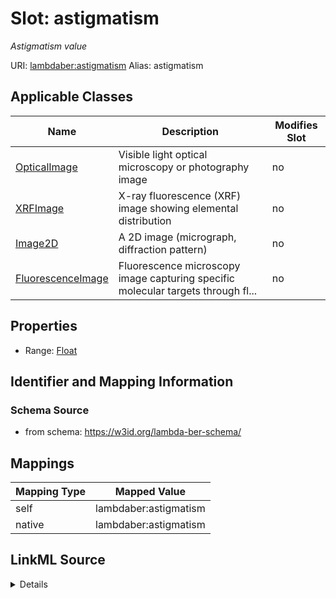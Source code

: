 

# Slot: astigmatism 


_Astigmatism value_





URI: [lambdaber:astigmatism](https://w3id.org/lambda-ber-schema/astigmatism)
Alias: astigmatism

<!-- no inheritance hierarchy -->





## Applicable Classes

| Name | Description | Modifies Slot |
| --- | --- | --- |
| [OpticalImage](OpticalImage.md) | Visible light optical microscopy or photography image |  no  |
| [XRFImage](XRFImage.md) | X-ray fluorescence (XRF) image showing elemental distribution |  no  |
| [Image2D](Image2D.md) | A 2D image (micrograph, diffraction pattern) |  no  |
| [FluorescenceImage](FluorescenceImage.md) | Fluorescence microscopy image capturing specific molecular targets through fl... |  no  |






## Properties

* Range: [Float](Float.md)




## Identifier and Mapping Information






### Schema Source


* from schema: https://w3id.org/lambda-ber-schema/




## Mappings

| Mapping Type | Mapped Value |
| ---  | ---  |
| self | lambdaber:astigmatism |
| native | lambdaber:astigmatism |




## LinkML Source

<details>
```yaml
name: astigmatism
description: Astigmatism value
from_schema: https://w3id.org/lambda-ber-schema/
rank: 1000
alias: astigmatism
owner: Image2D
domain_of:
- Image2D
range: float

```
</details>